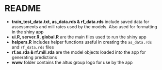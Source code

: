 # README 

- **train_test_data.txt, as_data.rds & rf_data.rds** include saved data for assessments and mill rates used by the models.  Also used for formatting in the shiny app
- **ui.R, server.R, global.R** are the main files used to run the shiny app 
- **helpers.R** includes helper functions useful in creating the `as_data.rds` and `rf_data.rds` files
- **rf.as.rda & rf.mill.rda** are the model objects loaded into the app for generating predictions
- **www** folder contains the altus group logo for use by the app
